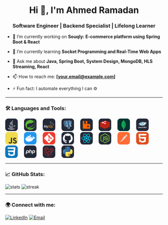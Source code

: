 <h1 align="center">Hi 👋, I'm Ahmed Ramadan</h1>
<h3 align="center">Software Engineer | Backend Specialist | Lifelong Learner</h3>

- 🔭 I’m currently working on **Souqly: E-commerce platform using Spring Boot & React**

- 🌱 I’m currently learning **Socket Programming and Real-Time Web Apps**

- 💬 Ask me about **Java, Spring Boot, System Design, MongoDB, HLS Streaming, React**

- 📫 How to reach me: **[your.email@example.com]**

- ⚡ Fun fact: I automate everything I can ⚙️

---

### 🛠️ Languages and Tools:
<div align="left">
  <img src="https://github.com/tandpfun/skill-icons/blob/main/icons/Java-Dark.svg" height="40" alt="java logo" />
  <img width="12" />
  <img src="https://github.com/tandpfun/skill-icons/blob/main/icons/Spring-Dark.svg" height="40" alt="spring logo" />
  <img width="12" />
  <img src="https://github.com/tandpfun/skill-icons/blob/main/icons/MySQL-Dark.svg" height="40" alt="mysql logo" />
  <img width="12" />
  <img src="https://github.com/tandpfun/skill-icons/blob/main/icons/PostgreSQL-Dark.svg" height="40" alt="postgresql logo" />
  <img width="12" />
  <img src="https://github.com/tandpfun/skill-icons/blob/main/icons/RabbitMQ-Dark.svg" height="40" alt="rabbitmq logo" />
  <img width="12" />
  <img src="https://github.com/tandpfun/skill-icons/blob/main/icons/Redis-Dark.svg" height="40" alt="redis logo" />
  <img width="12" />
  <img src="https://github.com/tandpfun/skill-icons/blob/main/icons/MongoDB.svg" height="40" alt="mongodb logo" />
  <img width="12" />
  <img src="https://github.com/tandpfun/skill-icons/blob/main/icons/Cassandra-Dark.svg" height="40" alt="cassandra logo" />
  <img width="12" />
  <img src="https://github.com/tandpfun/skill-icons/blob/main/icons/JavaScript.svg" height="40" alt="javascript logo" />
  <img width="12" />
  <img src="https://github.com/tandpfun/skill-icons/blob/main/icons/Docker.svg" height="40" alt="docker logo" />
  <img width="12" />
  <img src="https://github.com/tandpfun/skill-icons/blob/main/icons/Git.svg" height="40" alt="git logo" />
  <img width="12" />
  <img src="https://github.com/tandpfun/skill-icons/blob/main/icons/Github-Dark.svg" height="40" alt="github logo" />
  <img width="12" />
  <img src="https://github.com/tandpfun/skill-icons/blob/main/icons/React-Dark.svg" height="40" alt="react logo" />
  <img width="12" />
  <img src="https://github.com/tandpfun/skill-icons/blob/main/icons/NodeJS-Dark.svg" height="40" alt="nodejs logo" />
  <img width="12" />
  <img src="https://github.com/tandpfun/skill-icons/blob/main/icons/Postman.svg" height="40" alt="Postman logo" />
  <img width="12" />
  <img src="https://github.com/tandpfun/skill-icons/blob/main/icons/HTML.svg" height="40" alt="html5 logo" />
  <img width="12" />
  <img src="https://github.com/tandpfun/skill-icons/blob/main/icons/CSS.svg" height="40" alt="css3 logo" />
  <img width="12" />
  <img src="https://github.com/tandpfun/skill-icons/blob/main/icons/PHP-Dark.svg" height="40" alt="php logo" />
  <img width="12" />
  <img src="https://github.com/tandpfun/skill-icons/blob/main/icons/Laravel-Dark.svg" height="40" alt="laravel logo" />
  <img width="12" />
  <img src="https://github.com/tandpfun/skill-icons/blob/main/icons/Python-Dark.svg" height="40" alt="python logo" />
</div>


---

### 📈 GitHub Stats:
<p align="left">
  <img src="https://github-readme-stats.vercel.app/api?username=AhmedRmadn&show_icons=true&theme=tokyonight" alt="stats" />
  <img src="https://github-readme-streak-stats.herokuapp.com/?user=AhmedRmadn&theme=tokyonight" alt="streak" />
</p>

---

### 🌍 Connect with me:
<p align="left">
  <a href="https://www.linkedin.com/in/ahmed-ramadan-248280199/" target="_blank"><img alt="LinkedIn" src="https://img.shields.io/badge/LinkedIn-blue?style=for-the-badge&logo=linkedin" /></a>
  <a href="mailto:ahmed.ramadanhassan9@gmail.com"><img alt="Email" src="https://img.shields.io/badge/Email-D14836?style=for-the-badge&logo=gmail&logoColor=white" /></a>
</p>

<!--
**AhmedRmadn/AhmedRmadn** is a ✨ _special_ ✨ repository because its `README.md` (this file) appears on your GitHub profile.

Here are some ideas to get you started:

- 🔭 I’m currently working on ...
- 🌱 I’m currently learning ...
- 👯 I’m looking to collaborate on ...
- 🤔 I’m looking for help with ...
- 💬 Ask me about ...
- 📫 How to reach me: ...
- 😄 Pronouns: ...
- ⚡ Fun fact: ...
-->
